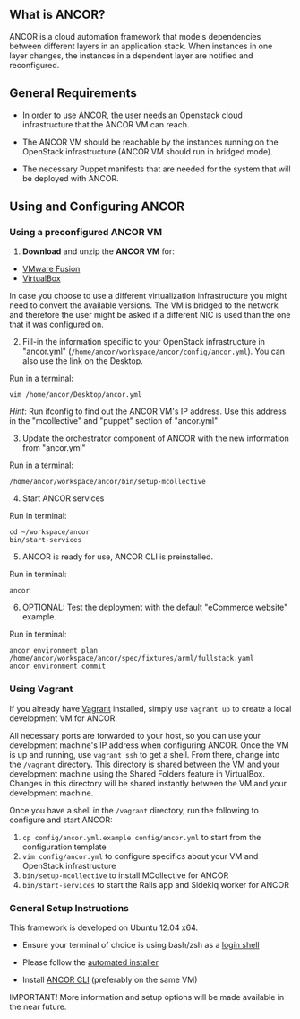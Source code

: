 ## What is ANCOR?

ANCOR is a cloud automation framework that models dependencies between different layers in an
application stack. When instances in one layer changes, the instances in a dependent layer
are notified and reconfigured.

## General Requirements

- In order to use ANCOR, the user needs an Openstack cloud infrastructure that the ANCOR VM can reach.

- The ANCOR VM should be reachable by the instances running on the OpenStack infrastructure (ANCOR VM should run in bridged mode).

- The necessary Puppet manifests that are needed for the system that will be deployed with ANCOR.


## Using and Configuring ANCOR

### Using a preconfigured ANCOR VM

1. **Download** and unzip the **ANCOR VM** for:
  - [VMware Fusion](http://people.cis.ksu.edu/~bardasag/ANCOR-Xubuntu-x64.vmwarevm.zip)
  - [VirtualBox](https://dl.dropboxusercontent.com/u/88202830/ANCOR-Xubuntu-x64.ova.zip)

  In case you choose to use a different virtualization infrastructure you might need to convert the available versions. The VM is bridged to the network and therefore the user might be asked if a different NIC is used than the one that it was configured on.

2. Fill-in the information specific to your OpenStack infrastructure in "ancor.yml" (`/home/ancor/workspace/ancor/config/ancor.yml`). You can also use the link on the Desktop.

  Run in a terminal:
  ```
  vim /home/ancor/Desktop/ancor.yml
  ```

  *Hint*: Run ifconfig to find out the ANCOR VM's IP address. Use this address in the "mcollective" and "puppet" section of "ancor.yml"

3. Update the orchestrator component of ANCOR with the new information from "ancor.yml"

  Run in a terminal:
  ```
  /home/ancor/workspace/ancor/bin/setup-mcollective
  ```

4. Start ANCOR services

  Run in terminal:
  ```
  cd ~/workspace/ancor
  bin/start-services
  ```

5. ANCOR is ready for use, ANCOR CLI is preinstalled.

  Run in terminal:
  ```
  ancor
  ```

6. OPTIONAL: Test the deployment with the default "eCommerce website" example.

  Run in terminal:
  ```
  ancor environment plan /home/ancor/workspace/ancor/spec/fixtures/arml/fullstack.yaml
  ancor environment commit
  ```

### Using Vagrant

If you already have [Vagrant](http://www.vagrantup.com/) installed, simply use `vagrant up` to create
a local development VM for ANCOR.

All necessary ports are forwarded to your host, so you can use your development machine's IP address when
configuring ANCOR. Once the VM is up and running, use `vagrant ssh` to get a shell. From there, change into
the `/vagrant` directory. This directory is shared between the VM and your development machine using the
Shared Folders feature in VirtualBox. Changes in this directory will be shared instantly between the VM
and your development machine.

Once you have a shell in the `/vagrant` directory, run the following to configure and start ANCOR:

1. `cp config/ancor.yml.example config/ancor.yml` to start from the configuration template
2. `vim config/ancor.yml` to configure specifics about your VM and OpenStack infrastructure
3. `bin/setup-mcollective` to install MCollective for ANCOR
4. `bin/start-services` to start the Rails app and Sidekiq worker for ANCOR

### General Setup Instructions
This framework is developed on Ubuntu 12.04 x64.

- Ensure your terminal of choice is using bash/zsh as a [login shell](https://rvm.io/support/faq)

- Please follow the [automated installer](https://github.com/arguslab/ancor-environment)

- Install [ANCOR CLI](https://github.com/arguslab/ancor-cli) (preferably on the same VM)


IMPORTANT! More information and setup options will be made available in the near future.
